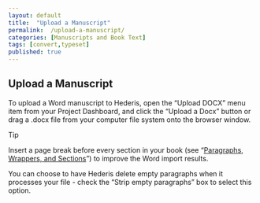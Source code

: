 ```yaml
---
layout: default
title:  "Upload a Manuscript"
permalink:  /upload-a-manuscript/
categories: [Manuscripts and Book Text]
tags: [convert,typeset]
published: true
---
```


<section data-type="chapter" class="hsecchapter" data-hederis-type="hsecchapter" id="upload-a-manuscript" data-pi-attrs="id: upload-a-manuscript; data-tags: convert,typeset;" role="doc-chapter" data-tags="convert,typeset" data-author-name=" " data-book-title=" " title="Upload a Manuscript"><h1 data-hederis-type="hblkchaptitle" class="hblkchaptitle" id="pJ73d5dh4">Upload a Manuscript</h1>
    <p class="hblkp" data-hederis-type="hblkp" id="pZXQRbWWM">To upload a Word manuscript to Hederis, open the &#8220;Upload DOCX&#8221; menu item from your Project Dashboard, and click the &#8220;Upload a Docx&#8221; button or drag a .docx file from your computer file system onto the browser window.</p>
    <aside class="hwprbox box" data-hederis-type="hwprbox" id="p5gkdVL5G" data-type="sidebar"><p class="hblktype" data-hederis-type="hblktype" id="pKheWTCFa">Tip</p>
    <p class="hblkp" data-hederis-type="hblkp" id="ptsLrBa8g">Insert a page break before every section in your book (see &#8220;<a href="{% post_url 2019-10-22-15-ParagraphsWrappersSectionsandInlines %}" id="p9c3aCkYz"><span class="Hyperlink" id="p2WWFWNdQ">Paragraphs, Wrappers, and Sections</span></a>&#8221;) to improve the Word import results.</p>
    </aside>
    <p class="hblkp" data-hederis-type="hblkp" id="pp7YJ837T">You can choose to have Hederis delete empty paragraphs when it processes your file - check the &#8220;Strip empty paragraphs&#8221; box to select this option.</p>
    </section>
    